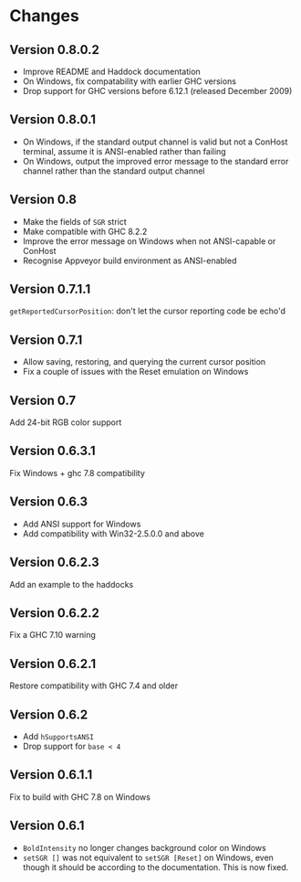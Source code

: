 Changes
=======

Version 0.8.0.2
---------------

* Improve README and Haddock documentation
* On Windows, fix compatability with earlier GHC versions
* Drop support for GHC versions before 6.12.1 (released December 2009)


Version 0.8.0.1
---------------

* On Windows, if the standard output channel is valid but not a ConHost
  terminal, assume it is ANSI-enabled rather than failing
* On Windows, output the improved error message to the standard error channel
  rather than the standard output channel

Version 0.8
-----------

* Make the fields of `SGR` strict
* Make compatible with GHC 8.2.2
* Improve the error message on Windows when not ANSI-capable or ConHost
* Recognise Appveyor build environment as ANSI-enabled

Version 0.7.1.1
---------------

`getReportedCursorPosition`: don't let the cursor reporting code be echo'd

Version 0.7.1
-------------

* Allow saving, restoring, and querying the current cursor position
* Fix a couple of issues with the Reset emulation on Windows

Version 0.7
-----------

Add 24-bit RGB color support

Version 0.6.3.1
---------------

Fix Windows + ghc 7.8 compatibility

Version 0.6.3
-------------

* Add ANSI support for Windows
* Add compatibility with Win32-2.5.0.0 and above

Version 0.6.2.3
---------------

Add an example to the haddocks

Version 0.6.2.2
---------------

Fix a GHC 7.10 warning

Version 0.6.2.1
---------------

Restore compatibility with GHC 7.4 and older

Version 0.6.2
-------------

* Add `hSupportsANSI`
* Drop support for `base < 4`

Version 0.6.1.1
---------------

Fix to build with GHC 7.8 on Windows

Version 0.6.1
-------------

* `BoldIntensity` no longer changes background color on Windows
* `setSGR []` was not equivalent to `setSGR [Reset]` on Windows, even though it
  should be according to the documentation. This is now fixed.
